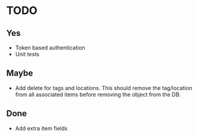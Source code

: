 # TODO

## Yes

- Token based authentication
- Unit tests

## Maybe

- Add delete for tags and locations. 
This should remove the tag/location from all associated
items before removing the object from the DB.

## Done

- Add extra item fields